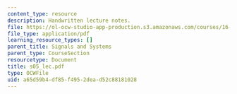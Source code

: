 ```yaml
---
content_type: resource
description: Handwritten lecture notes.
file: https://ol-ocw-studio-app-production.s3.amazonaws.com/courses/16-01-unified-engineering-i-ii-iii-iv-fall-2005-spring-2006/a65d59b4df85f4952dead52c88181028_s05_lec.pdf
file_type: application/pdf
learning_resource_types: []
parent_title: Signals and Systems
parent_type: CourseSection
resourcetype: Document
title: s05_lec.pdf
type: OCWFile
uid: a65d59b4-df85-f495-2dea-d52c88181028
---
```


